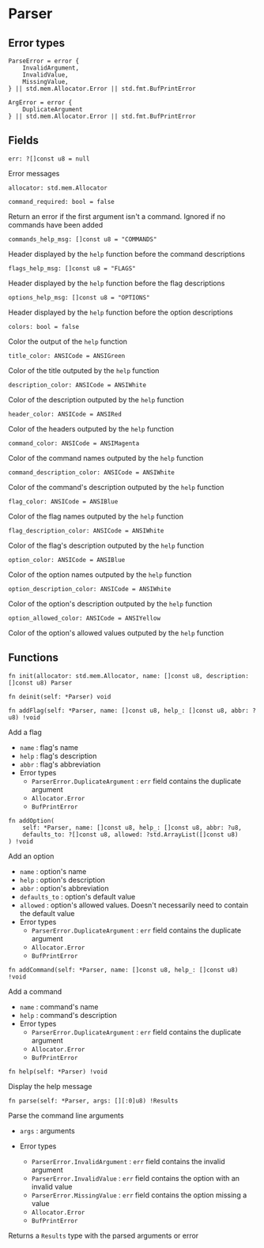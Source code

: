 # Parser

## Error types

```zig
ParseError = error {
    InvalidArgument,
    InvalidValue,
    MissingValue,
} || std.mem.Allocator.Error || std.fmt.BufPrintError
```

```zig
ArgError = error {
    DuplicateArgument
} || std.mem.Allocator.Error || std.fmt.BufPrintError
```

## Fields

```zig
err: ?[]const u8 = null
```

Error messages

```zig
allocator: std.mem.Allocator
```

```zig
command_required: bool = false
```

Return an error if the first argument isn't a command. Ignored if no commands have been added

```zig
commands_help_msg: []const u8 = "COMMANDS"
```

Header displayed by the `help` function before the command descriptions

```zig
flags_help_msg: []const u8 = "FLAGS"
```

Header displayed by the `help` function before the flag descriptions

```zig
options_help_msg: []const u8 = "OPTIONS"
```

Header displayed by the `help` function before the option descriptions

```zig
colors: bool = false
```

Color the output of the `help` function

```zig
title_color: ANSICode = ANSIGreen
```

Color of the title outputed by the `help` function

```zig
description_color: ANSICode = ANSIWhite
```

Color of the description outputed by the `help` function

```zig
header_color: ANSICode = ANSIRed
```

Color of the headers outputed by the `help` function

```zig
command_color: ANSICode = ANSIMagenta
```

Color of the command names outputed by the `help` function

```zig
command_description_color: ANSICode = ANSIWhite
```

Color of the command's description outputed by the `help` function

```zig
flag_color: ANSICode = ANSIBlue
```

Color of the flag names outputed by the `help` function

```zig
flag_description_color: ANSICode = ANSIWhite
```

Color of the flag's description outputed by the `help` function

```zig
option_color: ANSICode = ANSIBlue
```

Color of the option names outputed by the `help` function

```zig
option_description_color: ANSICode = ANSIWhite
```

Color of the option's description outputed by the `help` function

```zig
option_allowed_color: ANSICode = ANSIYellow
```

Color of the option's allowed values outputed by the `help` function


## Functions

```zig
fn init(allocator: std.mem.Allocator, name: []const u8, description: []const u8) Parser
```

```zig
fn deinit(self: *Parser) void
```

```zig
fn addFlag(self: *Parser, name: []const u8, help_: []const u8, abbr: ?u8) !void
```

Add a flag

- `name` : flag's name
- `help` : flag's description
- `abbr` : flag's abbreviation
- Error types
  - `ParserError.DuplicateArgument` : `err` field contains the duplicate argument
  - `Allocator.Error`
  - `BufPrintError`

```zig
fn addOption(
    self: *Parser, name: []const u8, help_: []const u8, abbr: ?u8,
    defaults_to: ?[]const u8, allowed: ?std.ArrayList([]const u8)
) !void
```

Add an option

- `name` : option's name
- `help` : option's description
- `abbr` : option's abbreviation
- `defaults_to` : option's default value
- `allowed` : option's allowed values. Doesn't necessarily need to contain the default value
- Error types
  - `ParserError.DuplicateArgument` : `err` field contains the duplicate argument
  - `Allocator.Error`
  - `BufPrintError`

```zig
fn addCommand(self: *Parser, name: []const u8, help_: []const u8) !void
```

Add a command

- `name` : command's name
- `help` : command's description
- Error types
  - `ParserError.DuplicateArgument` : `err` field contains the duplicate argument
  - `Allocator.Error`
  - `BufPrintError`

```zig
fn help(self: *Parser) !void
```

Display the help message

```zig
fn parse(self: *Parser, args: [][:0]u8) !Results
```

Parse the command line arguments

- `args` : arguments

- Error types
  - `ParserError.InvalidArgument` : `err` field contains the invalid argument
  - `ParserError.InvalidValue` : `err` field contains the option with an invalid value
  - `ParserError.MissingValue` : `err` field contains the option missing a value
  - `Allocator.Error`
  - `BufPrintError`

Returns a `Results` type with the parsed arguments or error
